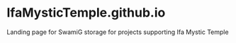 # IfaMysticTemple.github.io
Landing page for SwamiG storage  for projects supporting Ifa Mystic Temple

